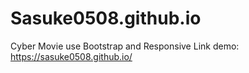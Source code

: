 # Sasuke0508.github.io
Cyber Movie use Bootstrap and Responsive
Link demo: https://sasuke0508.github.io/

